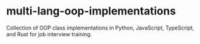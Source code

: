 # multi-lang-oop-implementations
Collection of OOP class implementations in Python, JavaScript, TypeScript, and Rust for job interview training.
